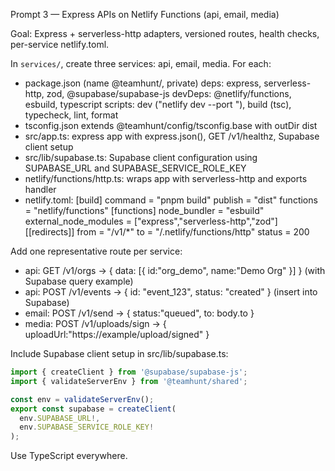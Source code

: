 Prompt 3 — Express APIs on Netlify Functions (api, email, media)

Goal: Express + serverless-http adapters, versioned routes, health checks, per-service netlify.toml.

In `services/`, create three services: api, email, media. For each:
- package.json (name @teamhunt/<svc>, private)
  deps: express, serverless-http, zod, @supabase/supabase-js
  devDeps: @netlify/functions, esbuild, typescript
  scripts: dev ("netlify dev --port <unique>"), build (tsc), typecheck, lint, format
- tsconfig.json extends @teamhunt/config/tsconfig.base with outDir dist
- src/app.ts: express app with express.json(), GET /v1/healthz, Supabase client setup
- src/lib/supabase.ts: Supabase client configuration using SUPABASE_URL and SUPABASE_SERVICE_ROLE_KEY
- netlify/functions/http.ts: wraps app with serverless-http and exports handler
- netlify.toml:
  [build]
    command = "pnpm build"
    publish = "dist"
    functions = "netlify/functions"
  [functions]
    node_bundler = "esbuild"
    external_node_modules = ["express","serverless-http","zod"]
  [[redirects]]
    from = "/v1/*"
    to = "/.netlify/functions/http"
    status = 200

Add one representative route per service:
- api: GET /v1/orgs → { data: [{ id:"org_demo", name:"Demo Org" }] } (with Supabase query example)
- api: POST /v1/events → { id: "event_123", status: "created" } (insert into Supabase)
- email: POST /v1/send → { status:"queued", to: body.to }
- media: POST /v1/uploads/sign → { uploadUrl:"https://example/upload/signed" }

Include Supabase client setup in src/lib/supabase.ts:
```typescript
import { createClient } from '@supabase/supabase-js';
import { validateServerEnv } from '@teamhunt/shared';

const env = validateServerEnv();
export const supabase = createClient(
  env.SUPABASE_URL!,
  env.SUPABASE_SERVICE_ROLE_KEY!
);
```

Use TypeScript everywhere.
